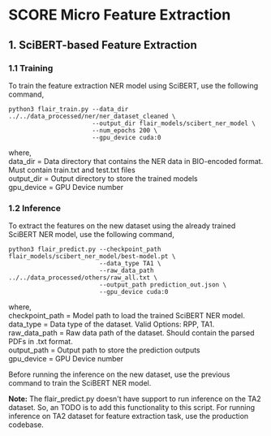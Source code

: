 # SCORE Micro Feature Extraction


## 1. SciBERT-based Feature Extraction

### 1.1 Training
To train the feature extraction NER model using SciBERT, use the following command,

```
python3 flair_train.py --data_dir ../../data_processed/ner/ner_dataset_cleaned \
                       --output_dir flair_models/scibert_ner_model \
                       --num_epochs 200 \
                       --gpu_device cuda:0
```

where, <br>
data_dir = Data directory that contains the NER data in BIO-encoded format.
Must contain train.txt and test.txt files <br>
output_dir = Output directory to store the trained models <br>
gpu_device = GPU Device number <br>

### 1.2 Inference
To extract the features on the new dataset using the already trained SciBERT NER model, 
use the following command,

```
python3 flair_predict.py --checkpoint_path flair_models/scibert_ner_model/best-model.pt \
                         --data_type TA1 \
                         --raw_data_path ../../data_processed/others/raw_all.txt \
                         --output_path prediction_out.json \
                         --gpu_device cuda:0
```
where, <br>
checkpoint_path = Model path to load the trained SciBERT NER model. <br>
data_type = Data type of the dataset. Valid Options: RPP, TA1. <br>
raw_data_path = Raw data path of the dataset. Should contain the parsed PDFs in .txt format. <br>
output_path = Output path to store the prediction outputs <br>
gpu_device = GPU Device number <br>

Before running the inference on the new dataset, use the previous command to train the 
SciBERT NER model.

**Note:** The flair_predict.py doesn't have support to run inference on the TA2 dataset. 
So, an TODO is to add this functionality to this script. 
For running inference on TA2 dataset for feature extraction task, use the production codebase. 
